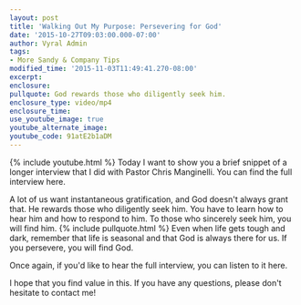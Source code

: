 ```yaml
---
layout: post
title: 'Walking Out My Purpose: Persevering for God'
date: '2015-10-27T09:03:00.000-07:00'
author: Vyral Admin
tags:
- More Sandy & Company Tips 
modified_time: '2015-11-03T11:49:41.270-08:00'
excerpt:
enclosure:
pullquote: God rewards those who diligently seek him.
enclosure_type: video/mp4
enclosure_time:
use_youtube_image: true
youtube_alternate_image:
youtube_code: 91atE2b1aDM
---
```

{% include youtube.html %}
Today I want to show you a brief snippet of a longer interview that I did with Pastor Chris Manginelli. You can find the full interview here.

A lot of us want instantaneous gratification, and God doesn't always grant that. He rewards those who diligently seek him. You have to learn how to hear him and how to respond to him. To those who sincerely seek him, you will find him.
{% include pullquote.html %}
Even when life gets tough and dark, remember that life is seasonal and that God is always there for us. If you persevere, you will find God.

Once again, if you'd like to hear the full interview, you can listen to it here.

I hope that you find value in this. If you have any questions, please don't hesitate to contact me!
